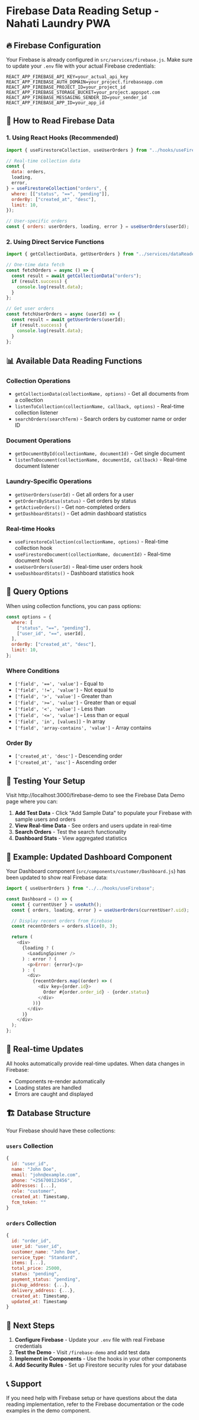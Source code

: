 # Firebase Data Reading Setup - Nahati Laundry PWA

## 🔥 Firebase Configuration

Your Firebase is already configured in `src/services/firebase.js`. Make sure to update your `.env` file with your actual Firebase credentials:

```env
REACT_APP_FIREBASE_API_KEY=your_actual_api_key
REACT_APP_FIREBASE_AUTH_DOMAIN=your_project.firebaseapp.com
REACT_APP_FIREBASE_PROJECT_ID=your_project_id
REACT_APP_FIREBASE_STORAGE_BUCKET=your_project.appspot.com
REACT_APP_FIREBASE_MESSAGING_SENDER_ID=your_sender_id
REACT_APP_FIREBASE_APP_ID=your_app_id
```

## 📖 How to Read Firebase Data

### 1. Using React Hooks (Recommended)

```javascript
import { useFirestoreCollection, useUserOrders } from "../hooks/useFirebase";

// Real-time collection data
const {
  data: orders,
  loading,
  error,
} = useFirestoreCollection("orders", {
  where: [["status", "==", "pending"]],
  orderBy: ["created_at", "desc"],
  limit: 10,
});

// User-specific orders
const { orders: userOrders, loading, error } = useUserOrders(userId);
```

### 2. Using Direct Service Functions

```javascript
import { getCollectionData, getUserOrders } from "../services/dataReader";

// One-time data fetch
const fetchOrders = async () => {
  const result = await getCollectionData("orders");
  if (result.success) {
    console.log(result.data);
  }
};

// Get user orders
const fetchUserOrders = async (userId) => {
  const result = await getUserOrders(userId);
  if (result.success) {
    console.log(result.data);
  }
};
```

## 📊 Available Data Reading Functions

### Collection Operations

- `getCollectionData(collectionName, options)` - Get all documents from a collection
- `listenToCollection(collectionName, callback, options)` - Real-time collection listener
- `searchOrders(searchTerm)` - Search orders by customer name or order ID

### Document Operations

- `getDocumentById(collectionName, documentId)` - Get single document
- `listenToDocument(collectionName, documentId, callback)` - Real-time document listener

### Laundry-Specific Operations

- `getUserOrders(userId)` - Get all orders for a user
- `getOrdersByStatus(status)` - Get orders by status
- `getActiveOrders()` - Get non-completed orders
- `getDashboardStats()` - Get admin dashboard statistics

### Real-time Hooks

- `useFirestoreCollection(collectionName, options)` - Real-time collection hook
- `useFirestoreDocument(collectionName, documentId)` - Real-time document hook
- `useUserOrders(userId)` - Real-time user orders hook
- `useDashboardStats()` - Dashboard statistics hook

## 🎯 Query Options

When using collection functions, you can pass options:

```javascript
const options = {
  where: [
    ["status", "==", "pending"],
    ["user_id", "==", userId],
  ],
  orderBy: ["created_at", "desc"],
  limit: 10,
};
```

### Where Conditions

- `['field', '==', 'value']` - Equal to
- `['field', '!=', 'value']` - Not equal to
- `['field', '>', 'value']` - Greater than
- `['field', '>=', 'value']` - Greater than or equal
- `['field', '<', 'value']` - Less than
- `['field', '<=', 'value']` - Less than or equal
- `['field', 'in', [values]]` - In array
- `['field', 'array-contains', 'value']` - Array contains

### Order By

- `['created_at', 'desc']` - Descending order
- `['created_at', 'asc']` - Ascending order

## 🧪 Testing Your Setup

Visit http://localhost:3000/firebase-demo to see the Firebase Data Demo page where you can:

1. **Add Test Data** - Click "Add Sample Data" to populate your Firebase with sample users and orders
2. **View Real-time Data** - See orders and users update in real-time
3. **Search Orders** - Test the search functionality
4. **Dashboard Stats** - View aggregated statistics

## 📝 Example: Updated Dashboard Component

Your Dashboard component (`src/components/customer/Dashboard.js`) has been updated to show real Firebase data:

```javascript
import { useUserOrders } from "../../hooks/useFirebase";

const Dashboard = () => {
  const { currentUser } = useAuth();
  const { orders, loading, error } = useUserOrders(currentUser?.uid);

  // Display recent orders from Firebase
  const recentOrders = orders.slice(0, 3);

  return (
    <div>
      {loading ? (
        <LoadingSpinner />
      ) : error ? (
        <p>Error: {error}</p>
      ) : (
        <div>
          {recentOrders.map((order) => (
            <div key={order.id}>
              Order #{order.order_id} - {order.status}
            </div>
          ))}
        </div>
      )}
    </div>
  );
};
```

## 🔄 Real-time Updates

All hooks automatically provide real-time updates. When data changes in Firebase:

- Components re-render automatically
- Loading states are handled
- Errors are caught and displayed

## 🏗️ Database Structure

Your Firebase should have these collections:

### `users` Collection

```javascript
{
  id: "user_id",
  name: "John Doe",
  email: "john@example.com",
  phone: "+256700123456",
  addresses: [...],
  role: "customer",
  created_at: Timestamp,
  fcm_token: ""
}
```

### `orders` Collection

```javascript
{
  id: "order_id",
  user_id: "user_id",
  customer_name: "John Doe",
  service_type: "Standard",
  items: [...],
  total_price: 25000,
  status: "pending",
  payment_status: "pending",
  pickup_address: {...},
  delivery_address: {...},
  created_at: Timestamp,
  updated_at: Timestamp
}
```

## 🚀 Next Steps

1. **Configure Firebase** - Update your `.env` file with real Firebase credentials
2. **Test the Demo** - Visit `/firebase-demo` and add test data
3. **Implement in Components** - Use the hooks in your other components
4. **Add Security Rules** - Set up Firestore security rules for your database

## 📞 Support

If you need help with Firebase setup or have questions about the data reading implementation, refer to the Firebase documentation or the code examples in the demo component.
